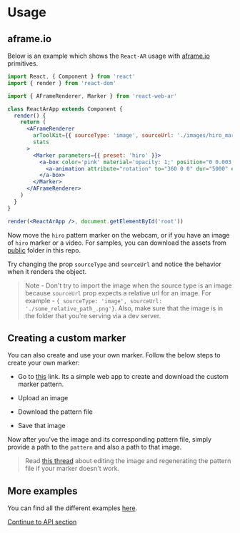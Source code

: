 # Usage

## aframe.io

Below is an example which shows the `React-AR` usage with [aframe.io](aframe.io) primitives.

```jsx
import React, { Component } from 'react'
import { render } from 'react-dom'

import { AFrameRenderer, Marker } from 'react-web-ar'

class ReactArApp extends Component {
  render() {
    return (
      <AFrameRenderer
        arToolKit={{ sourceType: 'image', sourceUrl: './images/hiro_marker.png'}}
        stats
      >
        <Marker parameters={{ preset: 'hiro' }}>
          <a-box color='pink' material='opacity: 1;' position="0 0.003 0" scale='0.4 0.4 0.4'>
            <a-animation attribute="rotation" to="360 0 0" dur="5000" easing="linear" repeat="indefinite" />
          </a-box>
        </Marker>
      </AFrameRenderer>
    )
  }
}

render(<ReactArApp />, document.getElementById('root'))

```

Now move the `hiro` pattern marker on the webcam, or if you have an image of `hiro` marker or a video. For samples, you can download the assets from [public]() folder in this repo.

Try changing the prop `sourceType` and `sourceUrl` and notice the behavior when it renders the object.

> Note - Don't try to import the image when the source type is an image because `sourceUrl` prop expects a relative url for an image. For example - `{ sourceType: 'image', sourceUrl: './some_relative_path_.png'}`. Also, make sure that the image is in the folder that you're serving via a dev server.

## Creating a custom marker

You can also create and use your own marker. Follow the below steps to create your own marker:

* Go to [this](https://jeromeetienne.github.io/AR.js/three.js/examples/marker-training/examples/generator.html) link. Its a simple web app to create and download the custom marker pattern.

* Upload an image

* Download the pattern file

* Save that image

Now after you've the image and its corresponding pattern file, simply provide a path to the `pattern` and also a path to that image.

> Read [this thread](https://github.com/jeromeetienne/AR.js/issues/164#issuecomment-332065686) about editing the image and regenerating the pattern file if your marker doesn't work.

## More examples

You can find all the different examples [here](../examples).

[Continue to API section](./api.md)

